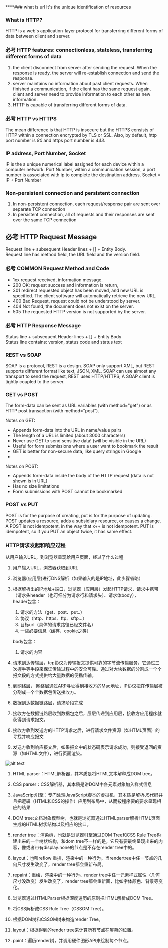 ****### what is url
It's the unique identification of resources

### What is HTTP?
HTTP is a web's application-layer protocol for transferring different forms of data between client and server. 

### 必考 HTTP features: connectionless, stateless, transferring different forms of data
1. the client disconnect from server after sending the request. When the response is ready, the server will re-establish connection and send the response.
2. server maintains no information about past client requests. When finished a communication, if the client has the same request again, client and server need to provide information to each other as new information.
3. HTTP is capable of transferring different forms of data. 

### 必考 HTTP vs HTTPS
The mean difference is that HTTP is insecure but the HTTPS consists of HTTP within a connection encrypted by TLS or SSL. Also, by default, http port number is *80* and https port number is *443*.

### IP address, Port Number, Socket
IP is the a unique numerical label assigned for each device within a computer network. Port Number, within a communication session, a port number is associated with ip to complete the destination address. Socket = IP + Port Number

### Non-persistent connection and persistent connection
1. In non-persistent connection, each request/response pair are sent over separate TCP connection
2. In persistent connection, all of requests and their responses are sent over the same TCP connection

## 必考 HTTP Request Message
Request line + subsequent Header lines + [] + Entity Body. <br>
Request line has method field, the URL field and the version field. 

### 必考 COMMON Request Method and Code
* 1xx request received, information message. 
* 200 OK: request success and information is return, 
* 301 redirect requested object has been moved, and new URL is specified. The client software will automatically retrieve the new URL. 
* 400 Bad Request, request could not be understood by server. 
* 404 Not found, the document does not exist on the server. 
* 505 The requested HTTP version is not supported by the server. 

### 必考 HTTP Response Message
Status line + subsequent Header lines + [] + Entity Body<br>
Status line contains: version, status code and status text

### REST vs SOAP
SOAP is a protocol, REST is a design.
SOAP only support XML, but REST supports different format like text, JSON, XML.
SOAP can use almost any transport to send the request, REST uses HTTP/HTTPS; 
A SOAP client is tightly coupled to the server.


### GET vs POST
The form-data can be sent as URL variables (with method="get") or as HTTP post transaction (with method="post").

Notes on GET:
* Appends form-data into the URL in name/value pairs
* The length of a URL is limited (about 3000 characters)
* Never use GET to send sensitive data! (will be visible in the URL)
* Useful for form submissions where a user want to bookmark the result
* GET is better for non-secure data, like query strings in Google
* 
Notes on POST:
* Appends form-data inside the body of the HTTP request (data is not shown is in URL)
* Has no size limitations
* Form submissions with POST cannot be bookmarked

### POST vs PUT
POST is for the purpose of creating, put is for the purpose of updating.
POST updates a resource, adds a subsidiary resource, or causes a change. A POST is not idempotent, in the way that x++ is not idempotent.
PUT is idempotent, so if you PUT an object twice, it has same effect. 


### HTTP请求发起和响应过程

从用户输入URL，到浏览器呈现给用户页面，经过了什么过程

1. 用户输入URL，浏览器获取到URL
2. 浏览器(应用层)进行DNS解析（如果输入的是IP地址，此步骤省略）
3. 根据解析出的IP地址+端口，浏览器（应用层）发起HTTP请求，请求中携带（请求头header（也可细分为请求行和请求头）、请求体body），
    <br>
    header包含：
    1. 请求的方法（get、post、put..）
    2. 协议（http、https、ftp、sftp…）
    3. 目标url（具体的请求路径已经文件名）
    4. 一些必要信息（缓存、cookie之类）
    
    body包含：
    1. 请求的内容
  
4. 请求到达传输层，tcp协议为传输报文提供可靠的字节流传输服务，它通过三次握手等手段来保证传输过程中的安全可靠。通过对大块数据的分割成一个个报文段的方式提供给大量数据的便携传输。
5. 到网络层， 网络层通过ARP寻址得到接收方的Mac地址，IP协议把在传输层被分割成一个个数据包传送接收方。
6. 数据到达数据链路层，请求阶段完成
7. 接收方在数据链路层收到数据包之后，层层传递到应用层，接收方应用程序就获得到请求报文。
8. 接收方收到发送方的HTTP请求之后，进行请求文件资源（如HTML页面）的寻找并响应报文
9. 发送方收到响应报文后，如果报文中的状态码表示请求成功，则接受返回的资源（如HTML文件），进行页面渲染。


![alt text](https://i.imgur.com/wZtvWjj.png)


1. HTML parser：HTML解析器，其本质是将HTML文本解释成DOM tree。
2. CSS  parser：CSS解析器，其本质是讲DOM中各元素对象加入样式信息
3. JavaScript引擎：专门处理JavaScript脚本的虚拟机，其本质是解析JS代码并且把逻辑（HTML和CSS的操作）应用到布局中，从而按程序要的要求呈现相应的结果
4. DOM tree:文档对象模型树，也就是浏览器通过HTMLparser解析HTML页面生成的HTML树状结构以及相应的接口。
5. render tree：渲染树，也就是浏览器引擎通过DOM Tree和CSS Rule Tree构建出来的一个树状结构，和dom tree不一样的是，它只有要最终呈现出来的内容，像或者带有display:none的节点是不存在render tree中的。
6. layout：也叫reflow 重排，渲染中的一种行为。当rendertree中任一节点的几何尺寸发生改变了，render tree都会重新布局。
7. repaint：重绘，渲染中的一种行为。render tree中任一元素样式属性（几何尺寸没改变）发生改变了，render tree都会重新画，比如字体颜色、背景等变化。

1. 浏览器通过HTMLParser根据深度遍历的原则把HTML解析成DOM Tree。
2. 将CSS解析成CSS Rule Tree（CSSOM Tree）。
3. 根据DOM树和CSSOM树来构造render Tree。
4. layout：根据得到的render tree来计算所有节点在屏幕的位置。
5. paint：遍历render树，并调用硬件图形API来绘制每个节点。

